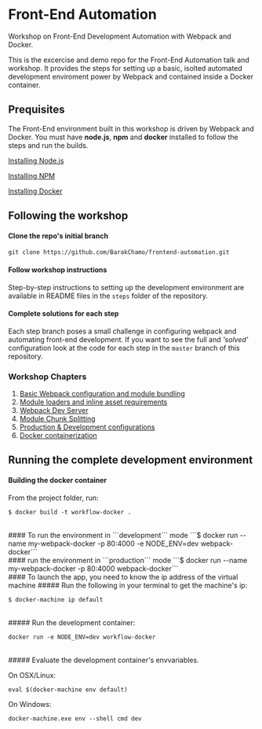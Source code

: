 # Front-End Automation
Workshop on Front-End Development Automation with Webpack and Docker.

This is the excercise and demo repo for the Front-End Automation talk and workshop.
It provides the steps for setting up a basic, isolted automated development enviroment
power by Webpack and contained inside a Docker container.

## Prequisites

The Front-End environment built in this workshop is driven by Webpack and Docker. You must have **node.js**, **npm** and **docker** installed to follow the steps and run the builds.

[Installing Node.js](https://nodejs.org/en/download/)

[Installing NPM](https://docs.npmjs.com/getting-started/installing-node)

[Installing Docker](https://docs.docker.com/)

## Following the workshop

#### Clone the repo's initial branch

`git clone https://github.com/BarakChamo/frontend-automation.git`

#### Follow workshop instructions

Step-by-step instructions to setting up the development environment are available in README files in the `steps` folder of the repository. 

#### Complete solutions for each step

Each step branch poses a small challenge in configuring webpack and automating front-end development. If you want to see the full and *'solved'* configuration look at the code for each step in the `master` branch of this repository.

### Workshop Chapters

1. [Basic Webpack configuration and module bundling](https://github.com/BarakChamo/frontend-automation/tree/master/steps/step-1)
2. [Module loaders and inline asset requirements](https://github.com/BarakChamo/frontend-automation/tree/master/steps/step-2)
3. [Webpack Dev Server](https://github.com/BarakChamo/frontend-automation/tree/master/steps/step-3)
4. [Module Chunk Splitting](https://github.com/BarakChamo/frontend-automation/tree/master/steps/step-4)
7. [Production & Development configurations](https://github.com/BarakChamo/frontend-automation/tree/master/steps/step-5)
6. [Docker containerization](https://github.com/BarakChamo/frontend-automation/tree/master/steps/step-6)

## Running the complete development environment

#### Building the docker container
From the project folder, run:

```$ docker build -t workflow-docker .```

<br />
#### To run the environment in ```development``` mode
```$ docker run --name my-webpack-docker -p 80:4000 -e NODE_ENV=dev webpack-docker```

<br />
####  run the environment in ```production``` mode
```$ docker run --name my-webpack-docker -p 80:4000 webpack-docker```

<br />
#### To launch the app, you need to know the ip address of the virtual machine
##### Run the following in your terminal to get the machine's ip:

```$ docker-machine ip default```

<br />
##### Run the development container:

```docker run -e NODE_ENV=dev workflow-docker```

<br />
##### Evaluate the development container's envvariables.

On OSX/Linux:

```eval $(docker-machine env default)```

On Windows:

```docker-machine.exe env --shell cmd dev```
